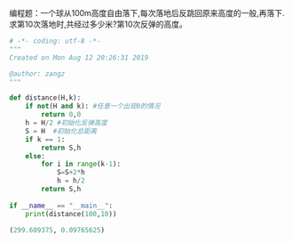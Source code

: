 编程题：一个球从100m高度自由落下,每次落地后反跳回原来高度的一般,再落下.求第10次落地时,共经过多少米?第10次反弹的高度。

```python
# -*- coding: utf-8 -*-
"""
Created on Mon Aug 12 20:26:31 2019

@author: zangz
"""

def distance(H,k):
    if not(H and k): #任意一个出现0的情况
        return 0,0
    h = H/2 #初始化反弹高度
    S = H  #初始化总距离
    if k == 1:
        return S,h
    else:
        for i in range(k-1):          
            S=S+2*h
            h = h/2
        return S,h
    
if __name__ == "__main__":
    print(distance(100,10))
```
```python
(299.609375, 0.09765625)
```
